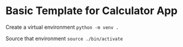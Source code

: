 # Basic Template for Calculator App

Create a virtual environment
`python -m venv .`

Source that environment
`source ./bin/activate`
